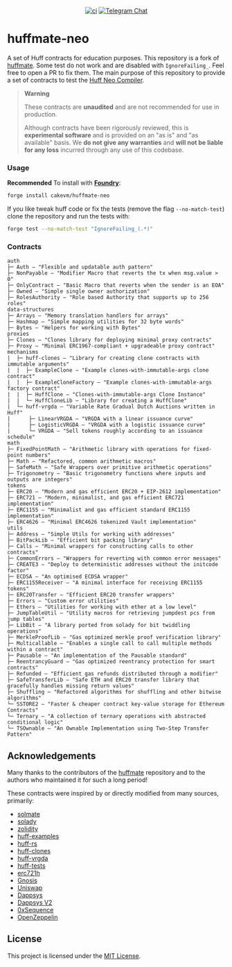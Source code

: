 <div align="center">

[![ci](https://github.com/cakevm/huffmate-neo/actions/workflows/test.yml/badge.svg?branch=main)][gh-huffmate-neo] [![Telegram Chat][tg-badge]][tg-url]


[gh-huffmate-neo]: https://github.com/cakevm/huffmate-neo/actions/workflows/test.yml
[tg-badge]: https://img.shields.io/badge/telegram-huff_neo-2CA5E0?style=plastic&logo=telegram
[tg-url]: https://t.me/huff_neo

</div>

# huffmate-neo

A set of Huff contracts for education purposes. This repository is a fork of [huffmate](https://github.com/huff-language/huffmate). Some test do not work and are disabled with `IgnoreFailing_`. Feel free to open a PR to fix them. The main purpose of this repository to provide a set of contracts to test the [Huff Neo Compiler](https://github.com/cakevm/huff-neo).

> **Warning**
>
> These contracts are **unaudited** and are not recommended for use in production.
>
> Although contracts have been rigorously reviewed, this is **experimental software** and is provided on an "as is" and "as available" basis.
> We **do not give any warranties** and **will not be liable for any loss** incurred through any use of this codebase.

### Usage

**Recommended** To install with [**Foundry**](https://github.com/foundry-rs/foundry):

```sh
forge install cakevm/huffmate-neo
```

If you like tweak huff code or fix the tests (remove the flag `--no-match-test`) clone the repository and run the tests with:

```sh
forge test --no-match-test "IgnoreFailing_(.*)"
````

### Contracts

```
auth
├─ Auth — "Flexible and updatable auth pattern"
├─ NonPayable — "Modifier Macro that reverts the tx when msg.value > 0"
├─ OnlyContract — "Basic Macro that reverts when the sender is an EOA"
├─ Owned — "Simple single owner authorization"
├─ RolesAuthority — "Role based Authority that supports up to 256 roles"
data-structures
├─ Arrays — "Memory translation handlers for arrays"
├─ Hashmap — "Simple mapping utilities for 32 byte words"
├─ Bytes — "Helpers for working with Bytes"
proxies
├─ Clones — "Clones library for deploying minimal proxy contracts"
├─ Proxy — "Minimal ERC1967-compliant + upgradeable proxy contract"
mechanisms
|  ├─ huff-clones — "Library for creating clone contracts with immutable arguments"
|  |  ├─ ExampleClone — "Example clones-with-immutable-args clone contract"
|  |  ├─ ExampleCloneFactory — "Example clones-with-immutable-args factory contract"
|  |  ├─ HuffClone — "Clones-with-immutable-args Clone Instance"
|  |  └─ HuffCloneLib — "Library for creating a HuffClone"
|  └─ huff-vrgda — "Variable Rate Gradual Dutch Auctions written in Huff"
|      ├─ LinearVRGDA — "VRGDA with a linear issuance curve"
|      ├─ LogisticVRGDA — "VRGDA with a logistic issuance curve"
|      └─ VRGDA — "Sell tokens roughly according to an issuance schedule"
math
├─ FixedPointMath — "Arithmetic library with operations for fixed-point numbers"
├─ Math — "Refactored, common arithmetic macros"
├─ SafeMath — "Safe Wrappers over primitive arithmetic operations"
├─ Trigonometry — "Basic trigonometry functions where inputs and outputs are integers"
tokens
├─ ERC20 — "Modern and gas efficient ERC20 + EIP-2612 implementation"
├─ ERC721 — "Modern, minimalist, and gas efficient ERC721 implementation"
├─ ERC1155 — "Minimalist and gas efficient standard ERC1155 implementation"
├─ ERC4626 — "Minimal ERC4626 tokenized Vault implementation"
utils
├─ Address — "Simple Utils for working with addresses"
├─ BitPackLib — "Efficient bit packing library"
├─ Calls — "Minimal wrappers for constructing calls to other contracts"
├─ CommonErrors — "Wrappers for reverting with common error messages"
├─ CREATE3 — "Deploy to deterministic addresses without the initcode factor"
├─ ECDSA — "An optimised ECDSA wrapper"
├─ ERC1155Receiver — "A minimal interface for receiving ERC1155 tokens"
├─ ERC20Transfer — "Efficient ERC20 transfer wrappers"
├─ Errors — "Custom error utilities"
├─ Ethers — "Utilities for working with ether at a low level"
├─ JumpTableUtil — "Utility macros for retrieving jumpdest pcs from jump tables"
├─ LibBit — "A library ported from solady for bit twiddling operations"
├─ MerkleProofLib — "Gas optimized merkle proof verification library"
├─ Multicallable — "Enables a single call to call multiple methods within a contract"
├─ Pausable — "An implementation of the Pausable standard"
├─ ReentrancyGuard — "Gas optimized reentrancy protection for smart contracts"
├─ Refunded — "Efficient gas refunds distributed through a modifier"
├─ SafeTransferLib — "Safe ETH and ERC20 transfer library that gracefully handles missing return values"
├─ Shuffling — "Refactored algorithms for shuffling and other bitwise algorithms"
└─ SSTORE2 — "Faster & cheaper contract key-value storage for Ethereum Contracts"
└─ Ternary — "A collection of ternary operations with abstracted conditional logic"
└─ TSOwnable — "An Ownable Implementation using Two-Step Transfer Pattern"
```

## Acknowledgements
Many thanks to the contributors of the [huffmate](https://github.com/huff-language/huffmate) repository and to the authors who maintained it for such a long period!

These contracts were inspired by or directly modified from many sources, primarily:

- [solmate](https://github.com/transmissions11/solmate)
- [solady](https://github.com/Vectorized/solady)
- [zolidity](https://github.com/z0r0z/zolidity)
- [huff-examples](https://github.com/huff-language/huff-examples)
- [huff-rs](https://github.com/huff-language/huff-rs)
- [huff-clones](https://github.com/clabby/huff-clones)
- [huff-vrgda](https://github.com/cheethas/huff-vrgda)
- [huff-tests](https://github.com/huff-language/huff-tests-action)
- [erc721h](https://github.com/philogy/erc721h)
- [Gnosis](https://github.com/gnosis/gp-v2-contracts)
- [Uniswap](https://github.com/Uniswap/uniswap-lib)
- [Dappsys](https://github.com/dapphub/dappsys)
- [Dappsys V2](https://github.com/dapp-org/dappsys-v2)
- [0xSequence](https://github.com/0xSequence)
- [OpenZeppelin](https://github.com/OpenZeppelin/openzeppelin-contracts)

## License
This project is licensed under the [MIT License](./LICENSE).